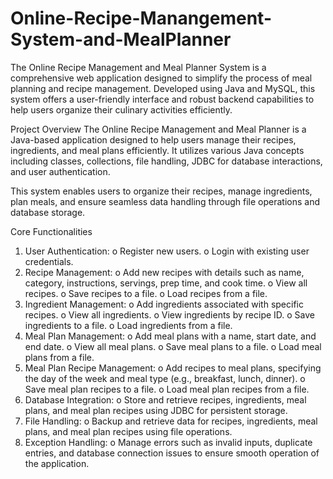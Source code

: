 # Online-Recipe-Manangement-System-and-MealPlanner
The Online Recipe Management and Meal Planner System is a comprehensive web application designed to simplify the process of meal planning and recipe management. Developed using Java and MySQL, this system offers a user-friendly interface and robust backend capabilities to help users organize their culinary activities efficiently.

Project Overview
The Online Recipe Management and Meal Planner is a Java-based application designed to help users manage their recipes, ingredients, and meal plans efficiently. It utilizes various Java concepts including classes, collections, file handling, JDBC for database interactions, and user authentication.

This system enables users to organize their recipes, manage ingredients, plan meals, and ensure seamless data handling through file operations and database storage.

Core Functionalities
1.	User Authentication:
o	Register new users.
o	Login with existing user credentials.
2.	Recipe Management:
o	Add new recipes with details such as name, category, instructions, servings, prep time, and cook time.
o	View all recipes.
o	Save recipes to a file.
o	Load recipes from a file.
3.	Ingredient Management:
o	Add ingredients associated with specific recipes.
o	View all ingredients.
o	View ingredients by recipe ID.
o	Save ingredients to a file.
o	Load ingredients from a file.
4.	Meal Plan Management:
o	Add meal plans with a name, start date, and end date.
o	View all meal plans.
o	Save meal plans to a file.
o	Load meal plans from a file.
5.	Meal Plan Recipe Management:
o	Add recipes to meal plans, specifying the day of the week and meal type (e.g., breakfast, lunch, dinner).
o	Save meal plan recipes to a file.
o	Load meal plan recipes from a file.
6.	Database Integration:
o	Store and retrieve recipes, ingredients, meal plans, and meal plan recipes using JDBC for persistent storage.
7.	File Handling:
o	Backup and retrieve data for recipes, ingredients, meal plans, and meal plan recipes using file operations.
8.	Exception Handling:
o	Manage errors such as invalid inputs, duplicate entries, and database connection issues to ensure smooth operation of the application.


